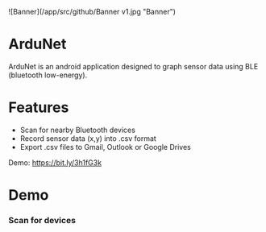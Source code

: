 ![Banner](/app/src/github/Banner v1.jpg "Banner")

# ArduNet
ArduNet is an android application designed to graph sensor data using BLE (bluetooth low-energy). 

# Features
* Scan for nearby Bluetooth devices
* Record sensor data (x,y) into .csv format
* Export .csv files to Gmail, Outlook or Google Drives

Demo: https://bit.ly/3h1fG3k

# Demo
### Scan for devices

